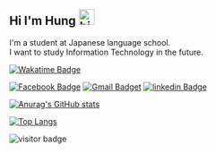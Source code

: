 ## Hi I'm Hung <img src="https://user-images.githubusercontent.com/1303154/88677602-1635ba80-d120-11ea-84d8-d263ba5fc3c0.gif" width="28px" height="28px" alt="hi">


 I'm a student at Japanese language school.  
 I want to study Information Technology in the future.

[![Wakatime Badge](https://wakatime.com/badge/user/e6b1e602-d31a-475f-a2e0-aeea1076f255.svg)](https://wakatime.com/@e6b1e602-d31a-475f-a2e0-aeea1076f255) 


[![Facebook Badge](https://img.shields.io/badge/Facebook-1877F2?style=for-the-badge&logo=facebook&logoColor=white)](https://www.facebook.com/profile.php?id=100069865830621)
[![Gmail Badget](https://img.shields.io/badge/Gmail-D14836?style=for-the-badge&logo=gmail&logoColor=white)](mailto:manhhung.h2002@gmail.com)
[![linkedin Badge](https://img.shields.io/badge/LinkedIn-0077B5?style=for-the-badge&logo=linkedin&logoColor=white)](https://www.linkedin.com/in/h2002/)

[![Anurag's GitHub stats](https://github-readme-stats.vercel.app/api?username=hungh2002&hide_border=true&theme=transparent&show_icons=true&title_color=2f81f7&text_color=2f81f7)](https://github.com/anuraghazra/github-readme-stats)

[![Top Langs](https://github-readme-stats.vercel.app/api/top-langs/?username=hungh2002&layout=compact&hide_border=true&theme=transparent)](https://github.com/anuraghazra/github-readme-stats)


![visitor badge](https://visitor-badge.glitch.me/badge?page_id=hungh2002.visitor-badge&left_color=red&right_color=green) 

